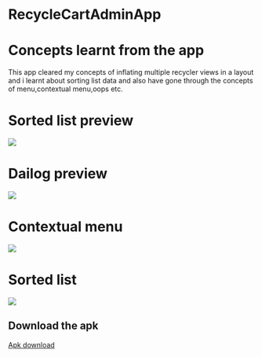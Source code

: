 # RecycleCartAdminApp

# Concepts learnt from the app
This app cleared my concepts of inflating multiple recycler views in a layout and i learnt about sorting list data and also have gone through the concepts of menu,contextual menu,oops etc.
# Sorted list preview
![](https://github.com/Swapnil7000/ProductRecyclerView/blob/main/Screenshots/sorted_list.jpeg)
# Dailog preview
![](https://github.com/Swapnil7000/ProductRecyclerView/blob/main/Screenshots/dialog.jpeg)
# Contextual menu
![](https://github.com/Swapnil7000/ProductRecyclerView/blob/main/Screenshots/contextual_menu.jpeg)
# Sorted list
![](https://github.com/Swapnil7000/ProductRecyclerView/blob/main/Screenshots/sorted_list.jpeg)
## Download the apk

[Apk download](https://github.com/Swapnil7000/ProductRecyclerView/releases/download/admin_v0.41/admin_ecom.apk "Apk of admin ecom")